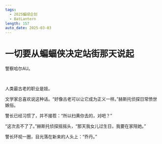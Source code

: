 ```yaml
---
tags:
  - 2025蝙绿企划
  - BatLantern
length: 157
auto_date: 2025-03-03
---
```


# 一切要从蝙蝠侠决定站街那天说起

警察哈尔AU。

<br>

人类最古老的职业是妓。

文学家总喜欢说这种话。“好像古老可以让它成为正义一样。”赫斯托侦探日常愤世嫉俗。

警长已经习惯了，并不接茬：“所以扫黄你去的，对吧？”

“这次去不了了。”赫斯托侦探摇摇头，“那天我女儿过生日，我要在家陪她。”

警长环视一圈，目光落在新来的人头上：“乔丹。”
